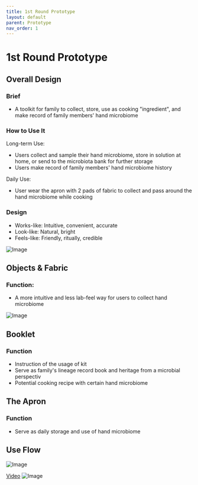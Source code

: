 ```yaml
---
title: 1st Round Prototype
layout: default
parent: Prototype
nav_order: 1
---
```


# 1st Round Prototype

## Overall Design
### Brief
- A toolkit for family to collect, store, use as cooking "ingredient", and make record of family members' hand microbiome

### How to Use It
Long-term Use:
- Users collect and sample their hand microbiome, store in solution at home, or send to the microbiota bank for further storage
- Users make record of family members' hand microbiome history

Daily Use:
- User wear the apron with 2 pads of fabric to collect and pass around the hand microbiome while cooking

### Design
- Works-like: Intuitive, convenient, accurate
- Look-like: Natural, bright
- Feels-like: Friendly, ritually, credible

![Image](https://imgur.com/R1xjGJn.png)



## Objects & Fabric
### Function:
- A more intuitive and less lab-feel way for users to collect hand microbiome

![Image](https://imgur.com/DJ4IPvi.png)


## Booklet
### Function
- Instruction of the usage of kit
- Serve as family's lineage record book and heritage from a microbial perspectiv
- Potential cooking recipe with certain hand microbiome

## The Apron
### Function
- Serve as daily storage and use of hand microbiome

## Use Flow
![Image](https://imgur.com/ephdJOi.png) 

[Video](https://www.youtube.com/watch?v=PkmUeAh3Y2k&feature=youtu.be) 
![Image](https://imgur.com/OM3NGOZ.png)

